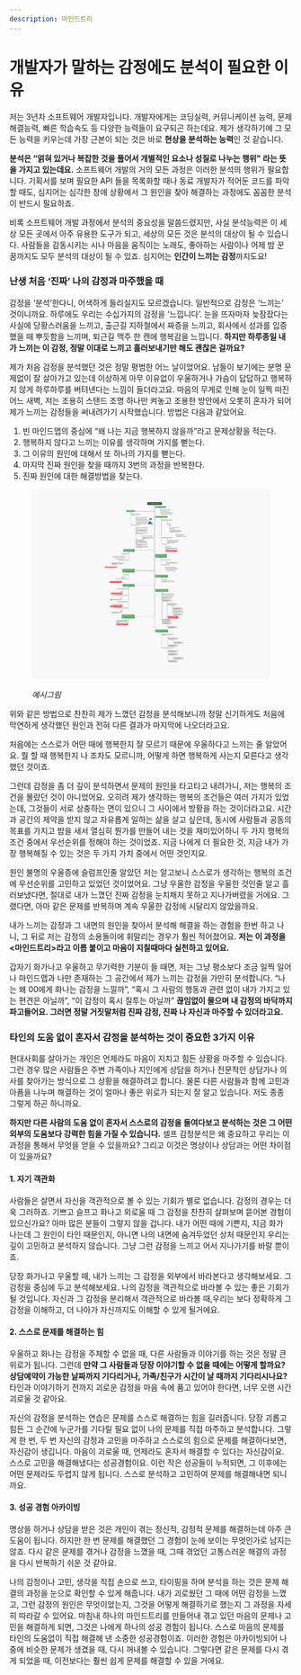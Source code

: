 ```yaml
---
description: 마인드트리
---
```


# 개발자가 말하는 감정에도 분석이 필요한 이유

저는 3년차 소프트웨어 개발자입니다. 개발자에게는 코딩실력, 커뮤니케이션 능력, 문제해결능력, 빠른 학습속도 등 다양한 능력들이 요구되곤 하는데요. 제가 생각하기에 그 모든 능력을 키우는데 가장 근본이 되는 것은 바로 **현상을 분석하는 능력**인 것 같습니다.

**분석은 “얽혀 있거나 복잡한 것을 풀어서 개별적인 요소나 성질로 나누는 행위" 라는 뜻을 가지고 있는데요.** 소프트웨어 개발의 거의 모든 과정은 이러한 분석의 행위가 필요합니다. 기획서를 보며 필요한 API 들을 목록화할 때나 동료 개발자가 적어둔 코드를 파악할 때도, 심지어는 심각한 장애 상황에서 그 원인을 찾아 해결하는 과정에도 꼼꼼한 분석이 반드시 필요하죠.

비록 소프트웨어 개발 과정에서 분석의 중요성을 말씀드렸지만, 사실 분석능력은 이 세상 모든 곳에서 아주 유용한 도구가 되고, 세상의 모든 것은 분석의 대상이 될 수 있습니다. 사람들을 감동시키는 시나 마음을 움직이는 노래도, 좋아하는 사람이나 어제 밤 꾼 꿈까지도 모두 분석의 대상이 될 수 있죠. 심지어는 **인간이 느끼는 감정**까지도요!

### 난생 처음 ‘진짜’ 나의 감정과 마주했을 때

감정을 ‘분석’한다니, 어색하게 들리실지도 모르겠습니다. 일반적으로 감정은 ‘느끼는’ 것이니까요. 하루에도 우리는 수십가지의 감정을 ‘느낍니다’. 눈을 뜨자마자 늦잠잤다는 사실에 당황스러움을 느끼고, 출근길 지하철에서 짜증을 느끼고, 회사에서 성과를 입증했을 때 뿌듯함을 느끼며, 퇴근길 맥주 한 캔에 행복감을 느낍니다. **하지만 하루종일 내가 느끼는 이 감정, 정말 이대로 느끼고 흘러보내기만 해도 괜찮은 걸까요?**

제가 처음 감정을 분석했던 것은 정말 평범한 어느 날이었어요. 남들이 보기에는 분명 문제없이 잘 살아가고 있는데 이상하게 아무 이유없이 우울하거나 가슴이 답답하고 행복하지 않게 하루하루를 버텨낸다는 느낌이 들더라고요. 마음의 무게로 인해 눈이 일찍 떠진 어느 새벽, 저는 조용히 스탠드 조명 하나만 켜놓고 조용한 방안에서 오롯히 혼자가 되어 제가 느끼는 감정들을 써내려가기 시작했습니다. 방법은 다음과 같았어요.

1. 빈 마인드맵의 중심에 “왜 나는 지금 행복하지 않을까”라고 문제상황을 적는다.
2. 행복하지 않다고 느끼는 이유를 생각하며 가지를 뻗는다.
3. 그 이유의 원인에 대해서 또 하나의 가지를 뻗는다.
4. 마지막 진짜 원인을 찾을 때까지 3번의 과정을 반복한다.
5. 진짜 원인에 대한 해결방법을 찾는다.

<figure><img src="../../.gitbook/assets/mindtreeproject-02-1659098513622.png" alt=""><figcaption><p><em>예시그림</em></p></figcaption></figure>

위와 같은 방법으로 찬찬히 제가 느꼈던 감정을 분석해보니까 정말 신기하게도 처음에 막연하게 생각했던 원인과 전혀 다른 결과가 마지막에 나오더라고요.

처음에는 스스로가 어떤 때에 행복한지 잘 모르기 때문에 우울하다고 느끼는 줄 알았어요. 뭘 할 때 행복한지 나 조차도 모르니까, 어떻게 하면 행복하게 사는지 모른다고 생각했던 것이죠.

그런데 감정을 좀 더 깊이 분석하면서 문제의 원인을 타고타고 내려가니, 저는 행복의 조건을 몰랐던 것이 아니었어요. 오히려 제가 생각하는 행복의 조건들은 여러 가지가 있었는데, 그것들이 서로 상충하는 면이 있으니 그 사이에서 방황을 하는 것이더라고요. 시간과 공간의 제약을 받지 않고 자유롭게 일하는 삶을 살고 싶은데, 동시에 사람들과 공동의 목표를 가지고 밤을 새서 열심히 뭔가를 만들어 내는 것을 재미있어하니 두 가지 행복의 조건 중에서 우선순위를 정해야 하는 것이었죠. 지금 나에게 더 필요한 것, 지금 내가 가장 행복해질 수 있는 것은 두 가지 가치 중에서 어떤 것인지요.

원인 불명의 우울증에 슬럼프인줄 알았던 저는 알고보니 스스로가 생각하는 행복의 조건에 우선순위를 고민하고 있었던 것이었어요. 그냥 우울한 감정을 우울한 것인줄 알고 흘러보냈다면, 절대로 내가 느꼈던 진짜 감정을 눈치채지 못하고 지나가버렸을 거에요. 그랬다면, 아마 같은 문제를 반복하며 계속 우울한 감정에 시달리지 않았을까요.

내가 느끼는 감정과 그 내면의 원인을 찾아서 분석해 해결을 하는 경험을 한번 하고 나니, 그 뒤로 저는 감정의 소용돌이에 휘말리는 경우가 훨씬 적어졌어요. **저는 이 과정을 <마인드트리>라고 이름 붙이고 마음이 지칠때마다 실천하고 있어요.**

갑자기 화가나고 우울하고 무기력한 기분이 들 때면, 저는 그냥 평소보다 조금 일찍 일어나 마인드맵과 나만 존재하는 그 공간에서 제가 느끼는 감정을 가만히 분석합니다. “나는 왜 00에게 화나는 감정을 느낄까”, “혹시 그 사람의 행동과 관련 없이 내가 가지고 있는 편견은 아닐까”, “이 감정이 혹시 질투는 아닐까” **끊임없이 물으며 내 감정의 바닥까지 파고들어요. 그러면 정말 거짓말처럼 진짜 감정, 진짜 나 자신과 마주할 수 있더라고요.**

### 타인의 도움 없이 혼자서 감정을 분석하는 것이 중요한 3가지 이유

현대사회를 살아가는 개인은 언제라도 마음이 지치고 힘든 상황을 마주할 수 있습니다. 그런 경우 많은 사람들은 주변 가족이나 지인에게 상담을 하거나 전문적인 상담가나 의사를 찾아가는 방식으로 그 상황을 해결하려고 합니다. 물론 다른 사람들과 함께 고민과 아픔을 나누며 해결하는 것이 얼마나 좋은 위로가 되는지 잘 알고 있습니다. 저도 종종 그렇게 하곤 하니까요.

**하지만 다른 사람의 도움 없이 혼자서 스스로의 감정을 들여다보고 분석하는 것은 그 어떤 외부의 도움보다 강력한 힘을 가질 수 있습니다.** 셀프 감정분석은 왜 중요하고 우리는 이 과정을 통해서 무엇을 얻을 수 있을까요? 그리고 이것은 명상이나 상담과는 어떤 차이점이 있을까요?

#### 1. 자기 객관화

사람들은 살면서 자신을 객관적으로 볼 수 있는 기회가 별로 없습니다. 감정의 경우는 더욱 그러하죠. 기쁘고 슬프고 화나고 외로울 때 그 감정을 찬찬히 살펴보며 뜯어본 경험이 있으신가요? 아마 많은 분들이 그렇지 않을 겁니다. 내가 어떤 때에 기쁜지, 지금 화가 나는데 그 원인이 타인 때문인지, 아니면 나의 내면에 숨겨두었던 상처 때문인지 우리는 깊이 고민하고 분석하지 않습니다. 그냥 그런 감정을 느끼고 어서 지나가기를 바랄 뿐이죠.

당장 화가나고 우울할 때, 내가 느끼는 그 감정을 외부에서 바라본다고 생각해보세요. 그 감정을 중심에 두고 분석해보세요. 나의 감정을 객관적으로 바라볼 수 있는 좋은 기회가 될 것입니다. 자신과 그 감정을 분리해서 객관적으로 바라볼 때,우리는 보다 정확하게 그 감정을 이해하고, 더 나아가 자신까지도 이해할 수 있게 될거에요.

#### 2. 스스로 문제를 해결하는 힘

우울하고 화나는 감정을 주체할 수 없을 때, 다른 사람들과 이야기를 하는 것은 정말 큰 위로가 됩니다. 그런데 **만약 그 사람들과 당장 이야기할 수 없을 때에는 어떻게 할까요? 상담예약이 가능한 날짜까지 기다리거나, 가족/친구가 시간이 날 때까지 기다리시나요?** 타인과 이야기하기 전까지 괴로운 감정을 마음 속에 품고 있어야 한다면, 너무 오랜 시간 괴로울 것 같아요.

자신의 감정을 분석하는 연습은 문제를 스스로 해결하는 힘을 길러줍니다. 당장 괴롭고 힘든 그 순간에 누군가를 기다릴 필요 없이 나의 문제를 직접 마주하고 분석합니다. 그렇게 한 번, 두 번 자신의 감정과 고민을 마주하고 스스로의 힘으로 문제를 해결하다보면, 자신감이 생깁니다. 마음이 괴로울 때, 언제라도 혼자서 해결할 수 있다는 자신감이요. 스스로 고민을 해결해냈다는 성공경험이요. 이런 작은 성공들이 누적되면, 그 이후에는 어떤 문제라도 두렵지 않게 됩니다. 스스로 분석하고 고민하여 문제를 해결해내면 되니까요.

#### 3. 성공 경험 아카이빙

명상을 하거나 상담을 받은 것은 개인이 겪는 정신적, 감정적 문제를 해결하는데 아주 큰 도움이 됩니다. 하지만 한 번 문제를 해결했던 그 경험이 눈에 보이는 무엇인가로 남지는 않죠. 다시 같은 문제를 겪거나 감정을 느꼈을 때, 그때 겪었던 고통스러운 해결의 과정을 다시 반복하기 쉬운 것 같아요.

나의 감정이나 고민, 생각을 직접 손으로 쓰고, 타이핑을 하며 분석을 하는 것은 문제 해결의 과정을 눈으로 확인할 수 있게 해줍니다. 내가 괴로웠던 그 때에 어떤 감정을 느꼈고, 그런 감정의 원인은 무엇이었는지, 그것을 어떻게 해결하기로 했는지 그 과정을 자세히 따라갈 수 있어요. 마침내 하나의 마인드트리를 만들어내 겪고 있던 마음의 문제나 고민을 해결하게 되면, 그것은 나에게 하나의 성공 경험이 됩니다. 스스로 마음의 문제를 타인의 도움없이 직접 해결해 낸 소중한 성공경험이죠. 이러한 경험은 아카이빙되어 나중에 비슷한 문제가 생겼을 때, 다시 꺼내볼 수 있습니다. 그렇다면 같은 문제를 다시 겪게 되었을 때, 이전보다는 훨씬 쉽게 문제를 해결할 수 있을 거에요.

